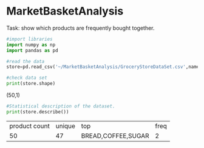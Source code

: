 # MarketBasketAnalysis

Task: show which products are frequently bought together.

```py
#import libraries
import numpy as np
import pandas as pd

#read the data
store=pd.read_csv('~/MarketBasketAnalysis/GroceryStoreDataSet.csv',names=['product'],header=None)
```

```py
#check data set
print(store.shape) 
```

<p>(50,1)</p>

```py
#Statistical description of the dataset.
print(store.describe())
```
<table>
<tr>
    <td>product count</td>
    <td>unique</td>
    <td>top</td>
    <td>freq</td>
</tr>
<tr>
    <td>50</td>
    <td>47</td>           
    <td>BREAD,COFFEE,SUGAR</td>
    <td>2</td>
</tr>
</table>
 
